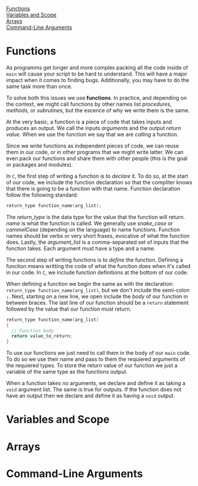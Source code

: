 [Functions](#functions)  
[Variables and Scope](#variables-and-scope)  
[Arrays](#arrays)  
[Command-Line Arguments](#command-line-arguments)  

# Functions

As programms get longer and more complex packing all the code inside of `main` will cause your script to be hard to understand. This will have a major impact when it comes to finding bugs. Additionally, you may have to do the same task more than once.

To solve both this issues we use **functions**. In practice, and depending on the context, we might call functions by other names list *procedures*, *methods*, or *subrutines*, but the escence of why we write them is the same.

At the very basic, a function is a piece of code that takes inputs and produces an output. We call the inputs *arguments* and the output *return value*. When we use the function we say that we are *calling* a function.

Since we write functions as independent pieces of code, we can reuse them in our code, or in other programs that we might write latter. We can even pack our functions and share them with other people (this is the goal or packages and modules).

In `C`, the first step of writing a function is to *declare* it. To do so, at the start of our code, we include the function declaration so that the compliter knows that there is going to be a function with that name. Function declaration follow the following standard:

``` c
return_type function_name(arg_list);
```

The *return_type* is the data type for the value that the function will return. *name* is what the function is called. We generally use *snake_case* or *cammelCase* (depending on the language) to name functions. Function names should be verbs or very short frases, evocative of what the function does. Lastly, the *argument_list* is a comma-separated set of inputs that the function takes. Each argument must have a type and a name.

The second step of writing functions is to *define* the function. Defining a function means writting the code of what the function does when it's called in our code. In `C`, we include function definitions at the bottom of our code.

When defining a function we begin the same as with the declaration: `return_type function_name(arg_list)`, but we don't include the semi-colon `;`. Next, starting on a new line, we open include the *body* of our function in between braces. The last line of our function should be a `return` statement followed by the value that our function must return.

``` c
return_type function_name(arg_list)
{
  // Function body
  return value_to_return;
}
```

To use our functions we just need to call them in the body of our `main` code. To do so we use their name and pass to them the requiered arguments of the requiered types. To store the return value of our function we just a variable of the same type as the functions output.

When a function takes no arguments, we declare and define it as taking a `void` argument list. The same is true for outputs. If the function does not have an output then we declare and define it as having a `void` output.

# Variables and Scope


# Arrays


# Command-Line Arguments



